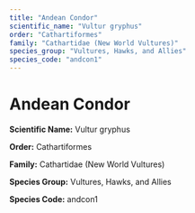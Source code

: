 ```yaml
---
title: "Andean Condor"
scientific_name: "Vultur gryphus"
order: "Cathartiformes"
family: "Cathartidae (New World Vultures)"
species_group: "Vultures, Hawks, and Allies"
species_code: "andcon1"
---
```


# Andean Condor

**Scientific Name:** Vultur gryphus

**Order:** Cathartiformes

**Family:** Cathartidae (New World Vultures)

**Species Group:** Vultures, Hawks, and Allies

**Species Code:** andcon1
